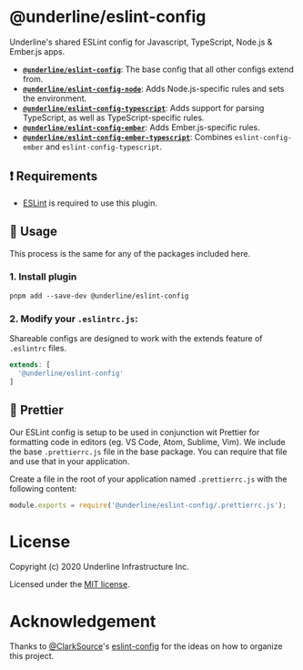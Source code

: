 # @underline/eslint-config

Underline's shared ESLint config for Javascript, TypeScript, Node.js & Ember.js apps.

- [**`@underline/eslint-config`**](/packages/eslint-config):
  The base config that all other configs extend from.
- [**`@underline/eslint-config-node`**](/packages/eslint-config-node):
  Adds Node.js-specific rules and sets the environment.
- [**`@underline/eslint-config-typescript`**](/packages/eslint-config-typescript):
  Adds support for parsing TypeScript, as well as TypeScript-specific rules.
- [**`@underline/eslint-config-ember`**](/packages/eslint-config-ember):
  Adds Ember.js-specific rules.
- [**`@underline/eslint-config-ember-typescript`**](/packages/eslint-config-ember-typescript):
  Combines `eslint-config-ember` and `eslint-config-typescript`.

## :exclamation: Requirements

- [ESLint](http://eslint.org/) is required to use this plugin.

## :rocket: Usage

This process is the same for any of the packages included here.

### 1. Install plugin

```shell
pnpm add --save-dev @underline/eslint-config
```

### 2. Modify your `.eslintrc.js`:

Shareable configs are designed to work with the extends feature of `.eslintrc` files.

```js
extends: [
  '@underline/eslint-config'
]
```

## :nail_care: Prettier

Our ESLint config is setup to be used in conjunction wit Prettier for
formatting code in editors (eg. VS Code, Atom, Sublime, Vim). We include the
base `.prettierrc.js` file in the base package. You can require that file and use that in
your application.

Create a file in the root of your application named `.prettierrc.js` with the
following content:

```js
module.exports = require('@underline/eslint-config/.prettierrc.js');
```

# License

Copyright (c) 2020 Underline Infrastructure Inc.

Licensed under the [MIT license](LICENSE.md).

# Acknowledgement

Thanks to [@ClarkSource](https://github.com/ClarkSource)'s [eslint-config](https://github.com/ClarkSource/eslint-config)
for the ideas on how to organize this project.

